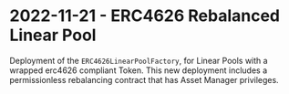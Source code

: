 # 2022-11-21 - ERC4626 Rebalanced Linear Pool

Deployment of the `ERC4626LinearPoolFactory`, for Linear Pools with a wrapped erc4626 compliant Token. This new deployment includes a permissionless rebalancing contract that has Asset Manager privileges.

